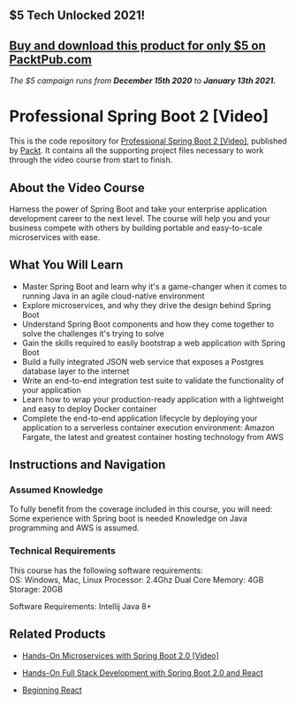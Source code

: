 ## $5 Tech Unlocked 2021!
[Buy and download this product for only $5 on PacktPub.com](https://www.packtpub.com/)
-----
*The $5 campaign         runs from __December 15th 2020__ to __January 13th 2021.__*

# Professional Spring Boot 2 [Video]
This is the code repository for [Professional Spring Boot 2 [Video]](https://www.packtpub.com/application-development/professional-spring-boot-2-video?utm_source=github&utm_medium=repository&utm_campaign=9781788998697), published by [Packt](https://www.packtpub.com/?utm_source=github). It contains all the supporting project files necessary to work through the video course from start to finish.
## About the Video Course
Harness the power of Spring Boot and take your enterprise application development career to the next level. The course will help you and your business compete with others by building portable and easy-to-scale microservices with ease.

<H2>What You Will Learn</H2>
<DIV class=book-info-will-learn-text>
<UL>
<LI>Master Spring Boot and learn why it's a game-changer when it comes to running Java in an agile cloud-native environment 
<LI>Explore microservices, and why they drive the design behind Spring Boot 
<LI>Understand Spring Boot components and how they come together to solve the challenges it's trying to solve 
<LI>Gain the skills required to easily bootstrap a web application with Spring Boot 
<LI>Build a fully integrated JSON web service that exposes a Postgres database layer to the internet 
<LI>Write an end-to-end integration test suite to validate the functionality of your application 
<LI>Learn how to wrap your production-ready application with a lightweight and easy to deploy Docker container 
<LI>Complete the end-to-end application lifecycle by deploying your application to a serverless container execution environment: Amazon Fargate, the latest and greatest container hosting technology from AWS </LI></UL></DIV>

## Instructions and Navigation
### Assumed Knowledge
To fully benefit from the coverage included in this course, you will need:<br/>
Some experience with Spring boot is needed Knowledge on Java programming and AWS is assumed.
### Technical Requirements
This course has the following software requirements:<br/>
OS: Windows, Mac, Linux
Processor: 2.4Ghz Dual Core
Memory: 4GB 
Storage: 20GB

Software Requirements:
Intellij
Java 8+



## Related Products
* [Hands-On Microservices with Spring Boot 2.0 [Video]](https://www.packtpub.com/application-development/hands-microservices-spring-boot-20-video?utm_source=github&utm_medium=repository&utm_campaign=9781788991551)

* [Hands-On Full Stack Development with Spring Boot 2.0 and React](https://www.packtpub.com/application-development/hands-full-stack-development-spring-boot-20-and-react?utm_source=github&utm_medium=repository&utm_campaign=9781789138085)

* [Beginning React](https://www.packtpub.com/application-development/beginning-react?utm_source=github&utm_medium=repository&utm_campaign=9781789530520)

